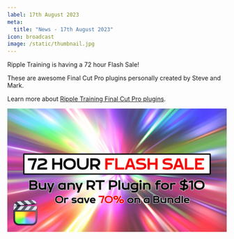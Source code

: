```yaml
---
label: 17th August 2023
meta:
  title: "News - 17th August 2023"
icon: broadcast
image: /static/thumbnail.jpg
---
```


Ripple Training is having a 72 hour Flash Sale!

These are awesome Final Cut Pro plugins personally created by Steve and Mark.

Learn more about [Ripple Training Final Cut Pro plugins](https://www.rippletraining.com/product-category/plugins/).

![](/static/ripple-flash-sale.jpeg)